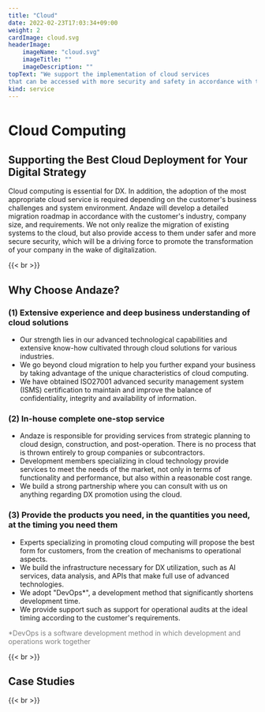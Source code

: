 ```yaml
---
title: "Cloud"
date: 2022-02-23T17:03:34+09:00
weight: 2
cardImage: cloud.svg
headerImage:
    imageName: "cloud.svg"
    imageTitle: ""
    imageDescription: ""
topText: "We support the implementation of cloud services
that can be accessed with more security and safety in accordance with the customer's business strategy."
kind: service
---
```


#  Cloud Computing　

## Supporting the Best Cloud Deployment for Your Digital Strategy      
Cloud computing is essential for DX. In addition, the adoption of the most appropriate cloud service is required depending on the customer's business challenges and system environment. Andaze will develop a detailed migration roadmap in accordance with the customer's industry, company size, and requirements. We not only realize the migration of existing systems to the cloud, but also provide access to them under safer and more secure security, which will be a driving force to promote the transformation of your company in the wake of digitalization.

{{< br >}}

## Why Choose Andaze?

### (1)	Extensive experience and deep business understanding of cloud solutions
* Our strength lies in our advanced technological capabilities and extensive know-how cultivated through cloud solutions for various industries.
* We go beyond cloud migration to help you further expand your business by taking advantage of the unique characteristics of cloud computing.
* We have obtained ISO27001 advanced security management system (ISMS) certification to maintain and improve the balance of confidentiality, integrity and availability of information.   
  
### (2) In-house complete one-stop service
* Andaze is responsible for providing services from strategic planning to cloud design, construction, and post-operation. There is no process that is thrown entirely to group companies or subcontractors.
* Development members specializing in cloud technology provide services to meet the needs of the market, not only in terms of functionality and performance, but also within a reasonable cost range.
* We build a strong partnership where you can consult with us on anything regarding DX promotion using the cloud.

### (3) Provide the products you need, in the quantities you need, at the timing you need them
* Experts specializing in promoting cloud computing will propose the best form for customers, from the creation of mechanisms to operational aspects.
* We build the infrastructure necessary for DX utilization, such as AI services, data analysis, and APIs that make full use of advanced technologies.
* We adopt "DevOps*", a development method that significantly shortens development time.
* We provide support such as support for operational audits at the ideal timing according to the customer's requirements.  

<font color="gray">*DevOps is a software development method in which development and operations work together</font>

{{< br >}}

## Case Studies

{{< br >}}
